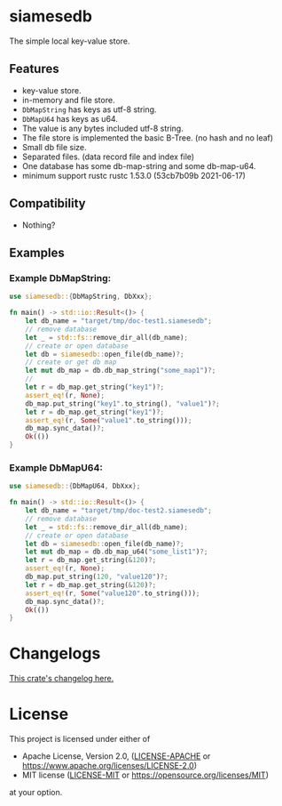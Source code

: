 # siamesedb

The simple local key-value store.

## Features

- key-value store.
- in-memory and file store.
- `DbMapString` has keys as utf-8 string.
- `DbMapU64` has keys as u64.
- The value is any bytes included utf-8 string.
- The file store is implemented the basic B-Tree. (no hash and no leaf)
- Small db file size.
- Separated files. (data record file and index file)
- One database has some db-map-string and some db-map-u64.
- minimum support rustc rustc 1.53.0 (53cb7b09b 2021-06-17)

## Compatibility

- Nothing?

## Examples

### Example DbMapString:

```rust
use siamesedb::{DbMapString, DbXxx};

fn main() -> std::io::Result<()> {
    let db_name = "target/tmp/doc-test1.siamesedb";
    // remove database
    let _ = std::fs::remove_dir_all(db_name);
    // create or open database
    let db = siamesedb::open_file(db_name)?;
    // create or get db map
    let mut db_map = db.db_map_string("some_map1")?;
    //
    let r = db_map.get_string("key1")?;
    assert_eq!(r, None);
    db_map.put_string("key1".to_string(), "value1")?;
    let r = db_map.get_string("key1")?;
    assert_eq!(r, Some("value1".to_string()));
    db_map.sync_data()?;
    Ok(())
}
```

### Example DbMapU64:

```rust
use siamesedb::{DbMapU64, DbXxx};

fn main() -> std::io::Result<()> {
    let db_name = "target/tmp/doc-test2.siamesedb";
    // remove database
    let _ = std::fs::remove_dir_all(db_name);
    // create or open database
    let db = siamesedb::open_file(db_name)?;
    let mut db_map = db.db_map_u64("some_list1")?;
    let r = db_map.get_string(&120)?;
    assert_eq!(r, None);
    db_map.put_string(120, "value120")?;
    let r = db_map.get_string(&120)?;
    assert_eq!(r, Some("value120".to_string()));
    db_map.sync_data()?;
    Ok(())
}
```


# Changelogs

[This crate's changelog here.](https://github.com/aki-akaguma/siamesedb/blob/main/CHANGELOG.md)

# License

This project is licensed under either of

 * Apache License, Version 2.0, ([LICENSE-APACHE](LICENSE-APACHE) or
   https://www.apache.org/licenses/LICENSE-2.0)
 * MIT license ([LICENSE-MIT](LICENSE-MIT) or
   https://opensource.org/licenses/MIT)

at your option.

